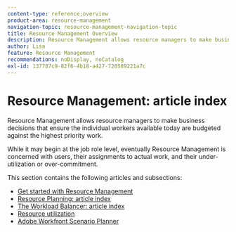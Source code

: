 ```yaml
---
content-type: reference;overview
product-area: resource-management
navigation-topic: resource-management-navigation-topic
title: Resource Management Overview
description: Resource Management allows resource managers to make business decisions that ensure the individual workers available today are budgeted against the highest priority work. While it may begin at the job role level, eventually Resource Management is concerned with users and their under-utilization or over-commitment.
author: Lisa
feature: Resource Management
recommendations: noDisplay, noCatalog
exl-id: 137787c9-82f6-4b18-a427-720589221a7c
---
```

# Resource Management: article index

<!--Audited: 01/2024-->

Resource Management allows resource managers to make business decisions that ensure the individual workers available today are budgeted against the highest priority work. 

While it may begin at the job role level, eventually Resource Management is concerned with users, their assignments to actual work, and their under-utilization or over-commitment.

This section contains the following articles and subsections:

* [Get started with Resource Management](../../resource-mgmt/resource-mgmt-overview/get-started-resource-management.md)
* [Resource Planning: article index](/help/quicksilver/resource-mgmt/resource-planning/resource-planning-overview.md)
* [The Workload Balancer: article index](/help/quicksilver/resource-mgmt/workload-balancer/workload-balancer.md)
* [Resource utilization](/help/quicksilver/resource-mgmt/resource-utilization/resource-utilization.md)
* [Adobe Workfront Scenario Planner](/help/quicksilver/scenario-planner/scenario-planning.md)




